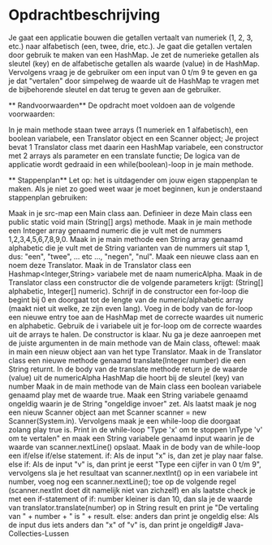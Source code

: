 # Opdrachtbeschrijving
Je gaat een applicatie bouwen die getallen vertaalt van numeriek (1, 2, 3, etc.) naar alfabetisch (een, twee, drie, etc.). Je gaat die getallen vertalen door gebruik te maken van een HashMap. Je zet de numerieke getallen als sleutel (key) en de alfabetische getallen als waarde (value) in de HashMap. Vervolgens vraag je de gebruiker om een input van 0 t/m 9 te geven en ga je dat "vertalen" door simpelweg de waarde uit de HashMap te vragen met de bijbehorende sleutel en dat terug te geven aan de gebruiker.

** Randvoorwaarden**
De opdracht moet voldoen aan de volgende voorwaarden:

In je main methode staan twee arrays (1 numeriek en 1 alfabetisch), een boolean variabele, een Translator object en een Scanner object;
Je project bevat 1 Translator class met daarin een HashMap variabele, een constructor met 2 arrays als parameter en een translate functie;
De logica van de applicatie wordt gedraaid in een while(boolean)-loop in je main methode.

** Stappenplan**
Let op: het is uitdagender om jouw eigen stappenplan te maken. Als je niet zo goed weet waar je moet beginnen, kun je onderstaand stappenplan gebruiken:

Maak in je src-map een Main class aan. Definieer in deze Main class een public static void main (String[] args) methode.
Maak in je main methode een Integer array genaamd numeric die je vult met de nummers 1,2,3,4,5,6,7,8,9,0.
Maak in je main methode een String array genaamd alphabetic die je vult met de String varianten van de nummers uit stap 1, dus: "een", "twee", ... etc ..., "negen", "nul".
Maak een nieuwe class aan en noem deze Translator.
Maak in de Translator class een Hashmap<Integer,String> variabele met de naam numericAlpha.
Maak in de Translator class een constructor die de volgende parameters krijgt: (String[] alphabetic, Integer[] numeric).
Schrijf in de constructor een for-loop die begint bij 0 en doorgaat tot de lengte van de numeric/alphabetic array (maakt niet uit welke, ze zijn even lang).
Voeg in de body van de for-loop een nieuwe entry toe aan de HashMap met de correcte waardes uit numeric en alphabetic. Gebruik de i variabele uit je for-loop om de correcte waardes uit de arrays te halen.
De constructor is klaar. Nu ga je deze aanroepen met de juiste argumenten in de main methode van de Main class, oftewel: maak in main een nieuw object aan van het type Translator.
Maak in de Translator class een nieuwe methode genaamd translate(Integer number) die een String returnt.
In de body van de translate methode return je de waarde (value) uit de numericAlpha HashMap die hoort bij de sleutel (key) van number
Maak in de main methode van de Main class een boolean variabele genaamd play met de waarde true. Maak een String variabele genaamd ongeldig waarin je de String "ongeldige invoer" zet. Als laatst maak je nog een nieuw Scanner object aan met Scanner scanner = new Scanner(System.in).
Vervolgens maak je een while-loop die doorgaat zolang play true is.
Print in de while-loop "Type 'x' om te stoppen \nType 'v' om te vertalen" en maak een String variabele genaamd input waarin je de waarde van scanner.nextLine() opslaat.
Maak in de body van de while-loop een if/else if/else statement.
if: Als de input "x" is, dan zet je play naar false.
else if: Als de input "v" is, dan print je eerst "Type een cijfer in van 0 t/m 9", vervolgens sla je het resultaat van scanner.nextInt() op in een variabele int number, voeg nog een scanner.nextLine(); toe op de volgende regel (scanner.nextInt doet dit namelijk niet van zichzelf) en als laatste check je met een if-statement of
if: number kleiner is dan 10, dan sla je de waarde van translator.translate(number) op in String result en print je "De vertaling van " + number + " is " + result.
else: anders dan print je ongeldig
else: Als de input dus iets anders dan "x" of "v" is, dan print je ongeldig# Java-Collecties-Lussen
